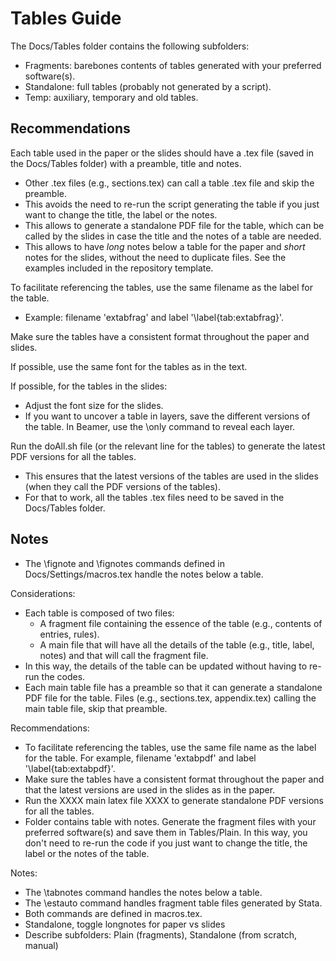 # Tables Guide

The Docs/Tables folder contains the following subfolders:
- Fragments: barebones contents of tables generated with your preferred software(s).
- Standalone: full tables (probably not generated by a script).
- Temp: auxiliary, temporary and old tables.


## Recommendations
Each table used in the paper or the slides should have a .tex file (saved in the Docs/Tables folder) with a preamble, title and notes.
- Other .tex files (e.g., sections.tex) can call a table .tex file and skip the preamble.
- This avoids the need to re-run the script generating the table if you just want to change the title, the label or the notes.
- This allows to generate a standalone PDF file for the table, which can be called by the slides in case the title and the notes of a table are needed.
- This allows to have *long* notes below a table for the paper and *short* notes for the slides, without the need to duplicate files. See the examples included in the repository template.

To facilitate referencing the tables, use the same filename as the label for the table.
- Example: filename 'extabfrag' and label '\label{tab:extabfrag}'.

Make sure the tables have a consistent format throughout the paper and slides.

If possible, use the same font for the tables as in the text.

If possible, for the tables in the slides:
- Adjust the font size for the slides.
- If you want to uncover a table in layers, save the different versions of the table. In Beamer, use the \only<slidenum> command to reveal each layer.

Run the doAll.sh file (or the relevant line for the tables) to generate the latest PDF versions for all the tables.
- This ensures that the latest versions of the tables are used in the slides (when they call the PDF versions of the tables).
- For that to work, all the tables .tex files need to be saved in the Docs/Tables folder.


## Notes
- The \fignote and \fignotes commands defined in Docs/Settings/macros.tex handle the notes below a table.



Considerations:
- Each table is composed of two files:
	- A fragment file containing the essence of the table (e.g., contents of entries, rules).
	- A main file that will have all the details of the table (e.g., title, label, notes) and that will call the fragment file.
- In this way, the details of the table can be updated without having to re-run the codes.
- Each main table file has a preamble so that it can generate a standalone PDF file for the table. Files (e.g., sections.tex, appendix.tex) calling the main table file, skip that preamble.

Recommendations:
- To facilitate referencing the tables, use the same file name as the label for the table. For example, filename 'extabpdf' and label '\label{tab:extabpdf}'.
- Make sure the tables have a consistent format throughout the paper and that the latest versions are used in the slides as in the paper.
- Run the XXXX main latex file XXXX to generate standalone PDF versions for all the tables.
- Folder contains table with notes. Generate the fragment files with your preferred software(s) and save them in Tables/Plain. In this way, you don't need to re-run the code if you just want to change the title, the label or the notes of the table.

Notes:
- The \tabnotes command handles the notes below a table.
- The \estauto command handles fragment table files generated by Stata.
- Both commands are defined in macros.tex.
- Standalone, toggle longnotes for paper vs slides
- Describe subfolders: Plain (fragments), Standalone (from scratch, manual)
